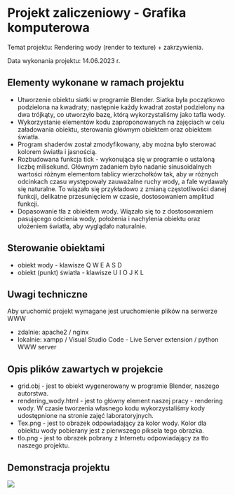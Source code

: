 # Projekt zaliczeniowy - Grafika komputerowa #

Temat projektu: Rendering wody (render to texture) + zakrzywienia.

Data wykonania projektu: 14.06.2023 r.


## Elementy wykonane w ramach projektu ##
- Utworzenie obiektu siatki w programie Blender. Siatka była początkowo podzielona na kwadraty; następnie każdy kwadrat został podzielony na dwa trójkąty, co utworzyło bazę, którą wykorzystaliśmy jako tafla wody.
- Wykorzystanie elementów kodu zaproponowanych na zajęciach w celu załadowania obiektu, sterowania głównym obiektem oraz obiektem światła.
- Program shaderów został zmodyfikowany, aby można było sterować kolorem światła i jasnością. 
- Rozbudowana funkcja tick - wykonująca się w programie o ustaloną liczbę milisekund. Głównym zadaniem było nadanie sinusoidalnych wartości różnym elementom tablicy wierzchołków tak, aby w różnych odcinkach czasu występowały zauważalne ruchy wody, a fale wydawały się naturalne. To wiązało się przykładowo z zmianą częstotliwości danej funkcji, delikatne przesunięciem w czasie, dostosowaniem amplitud funkcji.
- Dopasowanie tła z obiektem wody. Wiązało się to z dostosowaniem pasującego odcienia wody, położenia i nachylenia obiektu oraz ułożeniem światła, aby wyglądało naturalnie.

## Sterowanie obiektami ##
- obiekt wody - klawisze Q W E A S D
- obiekt (punkt) światła - klawisze U I O J K L

## Uwagi techniczne ##
Aby uruchomić projekt wymagane jest uruchomienie plików na serwerze WWW
 - zdalnie: apache2 / nginx
 - lokalnie: xampp / Visual Studio Code - Live Server extension / python WWW server



## Opis plików zawartych w projekcie ##
- grid.obj - jest to obiekt wygenerowany w programie Blender, naszego autorstwa.
- rendering_wody.html - jest to główny element naszej pracy - rendering wody. W czasie tworzenia własnego kodu wykorzystaliśmy kody udostępnione na stronie zajęć laboratoryjnych.
- Tex.png - jest to obrazek odpowiadający za kolor wody. Kolor dla obiektu wody pobierany jest z pierwszego piksela tego obrazka.
- tlo.png - jest to obrazek pobrany z Internetu odpowiadający za tło naszego projektu.

## Demonstracja projektu ##
![](https://github.com/kayozelke/WaterRenderWebGL/blob/main/water_render_demo.gif)
